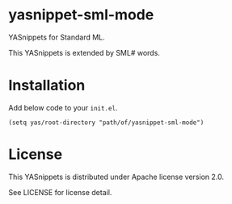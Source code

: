 # yasnippet-sml-mode

YASnippets for Standard ML.

This YASnippets is extended by SML# words.

# Installation

Add below code to your `init.el`.

```
(setq yas/root-directory "path/of/yasnippet-sml-mode")
```

# License

This YASnippets is distributed under Apache license version 2.0.

See LICENSE for license detail.
